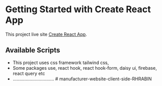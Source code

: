 # Getting Started with Create React App

This project live site [Create React App](https://github.com/facebook/create-react-app).

## Available Scripts
* This project uses css framework tailwind css, 
* Some packages use, react hook, react hook-form, daisy ui, firebase, react query etc 
* ................................
#   m a n u f a c t u r e r - w e b s i t e - c l i e n t - s i d e - R H R A B I N  
 